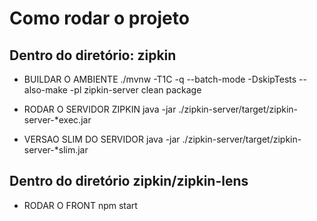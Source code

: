 # Como rodar o projeto
## Dentro do diretório: zipkin 
- BUILDAR O AMBIENTE
	./mvnw -T1C -q --batch-mode -DskipTests --also-make -pl zipkin-server clean package

- RODAR O SERVIDOR ZIPKIN
	java -jar ./zipkin-server/target/zipkin-server-*exec.jar

- VERSAO SLIM DO SERVIDOR 
	java -jar ./zipkin-server/target/zipkin-server-*slim.jar

## Dentro do diretório zipkin/zipkin-lens
- RODAR O FRONT 
	npm start
